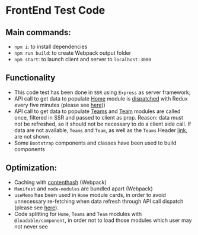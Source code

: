 # FrontEnd Test Code

## Main commands:
- `npm i`: to install dependencies
- `npm run build`: to create Webpack output folder
- `npm start`: to launch client and server to `localhost:3000`

## Functionality
- This code test has been done in `SSR` using `Express` as server framework;
- API call to get data to populate [Home](https://github.com/SaraPeir/spanish-league/blob/master/src/client/modules/Home/Home.js) module is [dispatched](https://github.com/SaraPeir/spanish-league/blob/master/src/client/modules/Home/Home.js#L21) with Redux every five minutes (please see [here](https://github.com/SaraPeir/spanish-league/blob/8cc9cd8f35676dc1b19d7191def1d4a7f17fe178/src/client/modules/Home/Home.js#L70))) 
- API call to get data to populate [Teams](https://github.com/SaraPeir/spanish-league/blob/8cc9cd8f35676dc1b19d7191def1d4a7f17fe178/src/client/modules/Teams/Teams.js) and [Team](https://github.com/SaraPeir/spanish-league/blob/8cc9cd8f35676dc1b19d7191def1d4a7f17fe178/src/client/modules/Team/Team.js) modules are called once, filtered in SSR and passed to client as prop. Reason: data must not be refreshed, so it should not be necessary to do a client side call. If data are not available, `Teams` and `Team`, as well as the `Teams` Header [link](https://github.com/SaraPeir/spanish-league/blob/8cc9cd8f35676dc1b19d7191def1d4a7f17fe178/src/client/components/Header/Header.js#L22), are not shown.
- Some `Bootstrap` components and classes have been used to build components

## Optimization:
- Caching with [contenthash](https://webpack.js.org/guides/caching/#output-filenames) (Webpack)
- `Manifest` and `node-modules` are bundled apart (Webpack)
- `useMemo` has been used in `Home` module cards, in order to avoid unnecessary re-fetching when data refresh through API call dispatch (please see [here](link)).
- Code splitting for `Home`, `Teams` and `Team` modules with `@loadable/component`, in order not to load those modules which user may not never see


